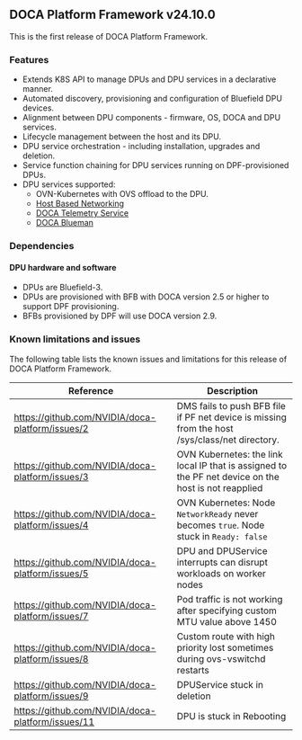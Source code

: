 ## DOCA Platform Framework v24.10.0

This is the first release of DOCA Platform Framework.

### Features

- Extends K8S API to manage DPUs and DPU services in a declarative manner.
- Automated discovery, provisioning and configuration of Bluefield DPU devices.
- Alignment between DPU components - firmware, OS, DOCA and DPU services.
- Lifecycle management between the host and its DPU.
- DPU service orchestration - including installation, upgrades and deletion.
- Service function chaining for DPU services running on DPF-provisioned DPUs.
- DPU services supported:
    - OVN-Kubernetes with OVS offload to the DPU.
    - [Host Based Networking](https://docs.nvidia.com/doca/sdk/nvidia+doca+hbn+service+guide/index.html)
    - [DOCA Telemetry Service](https://docs.nvidia.com/doca/sdk/nvidia+doca+telemetry+service+guide/index.html)
    - [DOCA Blueman](https://docs.nvidia.com/doca/sdk/nvidia+doca+blueman+service+guide/index.html)

### Dependencies

#### DPU hardware and software

- DPUs are Bluefield-3.
- DPUs are provisioned with BFB with DOCA version 2.5 or higher to support DPF provisioning.
- BFBs provisioned by DPF will use DOCA version 2.9.

### Known limitations and issues

The following table lists the known issues and limitations for this release of DOCA Platform Framework.

| Reference                                         | Description                                                                                          |
|---------------------------------------------------|------------------------------------------------------------------------------------------------------|
| https://github.com/NVIDIA/doca-platform/issues/2  | DMS fails to push BFB file if PF net device is missing from the host /sys/class/net directory.       |
| https://github.com/NVIDIA/doca-platform/issues/3  | OVN Kubernetes: the link local IP that is assigned to the PF net device on the host is not reapplied |
| https://github.com/NVIDIA/doca-platform/issues/4  | OVN Kubernetes: Node `NetworkReady` never becomes `true`. Node stuck in `Ready: false`               | 
| https://github.com/NVIDIA/doca-platform/issues/5  | DPU and DPUService interrupts can disrupt workloads on worker nodes                                  |
| https://github.com/NVIDIA/doca-platform/issues/7  | Pod traffic is not working after specifying custom MTU value above 1450                              |
| https://github.com/NVIDIA/doca-platform/issues/8  | Custom route with high priority lost sometimes during ovs-vswitchd restarts                          |
| https://github.com/NVIDIA/doca-platform/issues/9  | DPUService stuck in deletion                                                                         |
| https://github.com/NVIDIA/doca-platform/issues/11 | DPU is stuck in Rebooting                                                                            |
